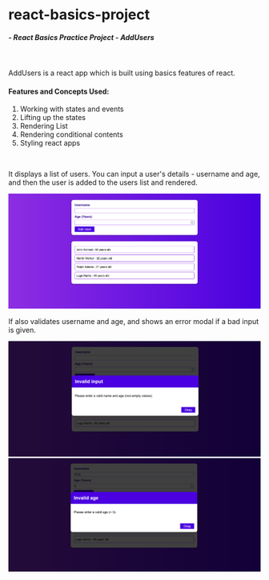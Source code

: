 # react-basics-project
##### - React Basics Practice Project - AddUsers
<br/>

AddUsers is a react app which is built using basics features of react. 
<br/>

#### Features and Concepts Used:
1. Working with states and events
2. Lifting up the states
3. Rendering List
4. Rendering conditional contents
5. Styling react apps

<br/>

It displays a list of users. You can input a user's details - username and age, and then the user is added to the users list and rendered.

<img src="./public/addUser.png" />

If also validates username and age, and shows an error modal if a bad input is given.

<img src="./public/errorModal1.png" />
<img src="./public/errorModal2.png" />

          

